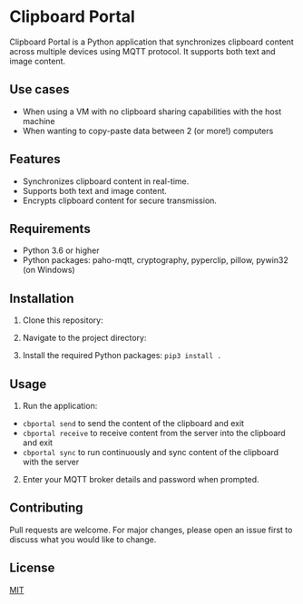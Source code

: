 # Clipboard Portal

Clipboard Portal is a Python application that synchronizes clipboard content across multiple devices using MQTT protocol. It supports both text and image content.

## Use cases

- When using a VM with no clipboard sharing capabilities with the host machine
- When wanting to copy-paste data between 2 (or more!) computers

## Features

- Synchronizes clipboard content in real-time.
- Supports both text and image content.
- Encrypts clipboard content for secure transmission.

## Requirements

- Python 3.6 or higher
- Python packages: paho-mqtt, cryptography, pyperclip, pillow, pywin32 (on Windows)

## Installation

1. Clone this repository:

2. Navigate to the project directory:

3. Install the required Python packages:
`pip3 install .`

## Usage

1. Run the application:
- `cbportal send` to send the content of the clipboard and exit
- `cbportal receive` to receive content from the server into the clipboard and exit
- `cbportal sync` to run continuously and sync content of the clipboard with the server

2. Enter your MQTT broker details and password when prompted.

## Contributing

Pull requests are welcome. For major changes, please open an issue first to discuss what you would like to change.

## License

[MIT](https://choosealicense.com/licenses/mit/)